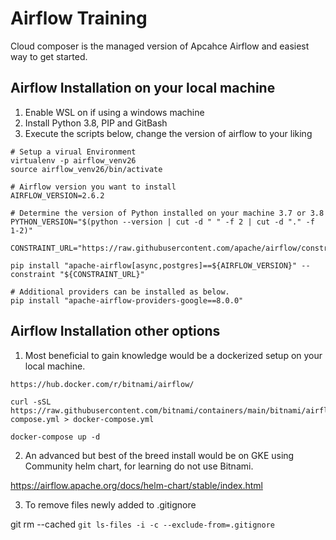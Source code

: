 # Airflow Training
Cloud composer is the managed version of Apcahce Airflow and easiest way to get started.

## Airflow Installation on your local machine

1. Enable WSL on if using a windows machine
2. Install Python 3.8, PIP and GitBash
3. Execute the scripts below, change the version of airflow to your liking

```
# Setup a virual Environment
virtualenv -p airflow_venv26
source airflow_venv26/bin/activate

# Airflow version you want to install
AIRFLOW_VERSION=2.6.2

# Determine the version of Python installed on your machine 3.7 or 3.8  
PYTHON_VERSION="$(python --version | cut -d " " -f 2 | cut -d "." -f 1-2)"

CONSTRAINT_URL="https://raw.githubusercontent.com/apache/airflow/constraints-${AIRFLOW_VERSION}/constraints-${PYTHON_VERSION}.txt"

pip install "apache-airflow[async,postgres]==${AIRFLOW_VERSION}" --constraint "${CONSTRAINT_URL}"

# Additional providers can be installed as below.
pip install "apache-airflow-providers-google==8.0.0"
```

## Airflow Installation other options 
1. Most beneficial to gain knowledge would be a dockerized setup on your local machine.
```
https://hub.docker.com/r/bitnami/airflow/

curl -sSL https://raw.githubusercontent.com/bitnami/containers/main/bitnami/airflow/docker-compose.yml > docker-compose.yml

docker-compose up -d
```

2. An advanced but best of the breed install would be on GKE using Community helm chart, for learning do not use Bitnami.

https://airflow.apache.org/docs/helm-chart/stable/index.html

3. To remove files newly added to .gitignore

git rm --cached `git ls-files -i -c --exclude-from=.gitignore`

